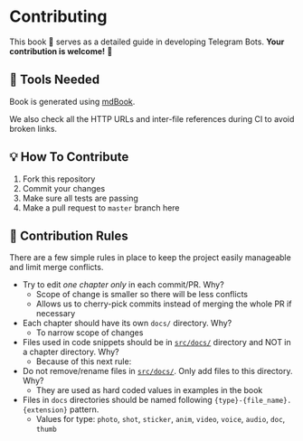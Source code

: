 # Contributing

This book 📖 serves as a detailed guide in developing Telegram Bots.
**Your contribution is welcome!** 🙂

## 🔨 Tools Needed

Book is generated using [mdBook].

We also check all the HTTP URLs and inter-file references during CI to avoid broken links.

## 💡 How To Contribute

1. Fork this repository
1. Commit your changes
1. Make sure all tests are passing
1. Make a pull request to `master` branch here

## 📜 Contribution Rules

There are a few simple rules in place to keep the project easily manageable and limit merge conflicts.

- Try to edit _one chapter only_ in each commit/PR. Why?
  - Scope of change is smaller so there will be less conflicts
  - Allows us to cherry-pick commits instead of merging the whole PR if necessary
- Each chapter should have its own `docs/` directory. Why?
  - To narrow scope of changes
- Files used in code snippets should be in [`src/docs/`](src/docs/) directory and NOT in a chapter directory. Why?
  - Because of this next rule:
- Do not remove/rename files in [`src/docs/`](src/docs/). Only add files to this directory. Why?
  - They are used as hard coded values in examples in the book
- Files in `docs` directories should be named following `{type}-{file_name}.{extension}` pattern.
  - Values for type: `photo`, `shot`, `sticker`, `anim`, `video`, `voice`, `audio`, `doc`, `thumb`

[mdBook]: https://github.com/rust-lang/mdBook
